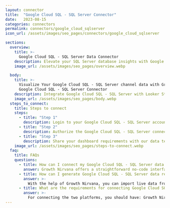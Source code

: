```yaml
---
layout: connector
title:  "Google Cloud SQL - SQL Server Connector"
date:   2023-08-15
categories: connectors
permalink: connectors/google_cloud_sqlserver
icon_url: /assets/images/seo_pages/connectors/google_cloud_sqlserver

sections:
  overview:
    title: >-
      Google Cloud SQL - SQL Server Data Connector
    description: Elevate your SQL Server database insights with Google Cloud SQL - SQL Server integration. Seamlessly merge SQL Server database data from Google Cloud SQL with Looker Studio's analytical capabilities, unlocking insights that shape database performance, optimization strategies, and operational excellence.
    image_url: /assets/images/seo_pages/overview.webp

  body:
    title: >-
      Visualize Your Google Cloud SQL - SQL Server channel data with Growth Nirvana's
      Google Cloud SQL - SQL Server Connector
    description: Integrate Google Cloud SQL - SQL Server with Looker Studio for comprehensive database analytics that guide your SQL Server strategies.
    image_url: /assets/images/seo_pages/body.webp
  steps_to_connect:
    title: Steps to connect
    steps:
      - title: "Step 1"
        description: Login to your Google Cloud SQL - SQL Server account
      - title: "Step 2"
        description: Authorize the Google Cloud SQL - SQL Server connection to send data to Growth Nirvana
      - title: "Step 3"
        description: Share your dashboard requirements with our data team. We will build the report for you.
    image_url: /assets/images/seo_pages/steps-to-connect.webp
  faq:
    title: FAQs
    questions:
      - title: How can I connect my Google Cloud SQL - SQL Server data to Google Data Studio/Looker Studio?
        answer: Growth Nirvana offers a straightforward no-code interface to connect to Google Cloud SQL - SQL Server data sources.
      - title: How can I generate Google Cloud SQL - SQL Server data reports in Looker Studio?
        answer: >-
          With the help of Growth Nirvana, you can import live data from Google Cloud SQL - SQL Server into Looker Studio. These data can be viewed in charts, tables, and dashboards to generate branded reports that can be shared instantly.
      - title: What are the requirements for connecting Google Cloud SQL - SQL Server and Looker Studio?
        answer: >-
          For connecting the two platforms, you should have: Growth Nirvana Account and Google Cloud SQL - SQL Server Ads Account
---
```


